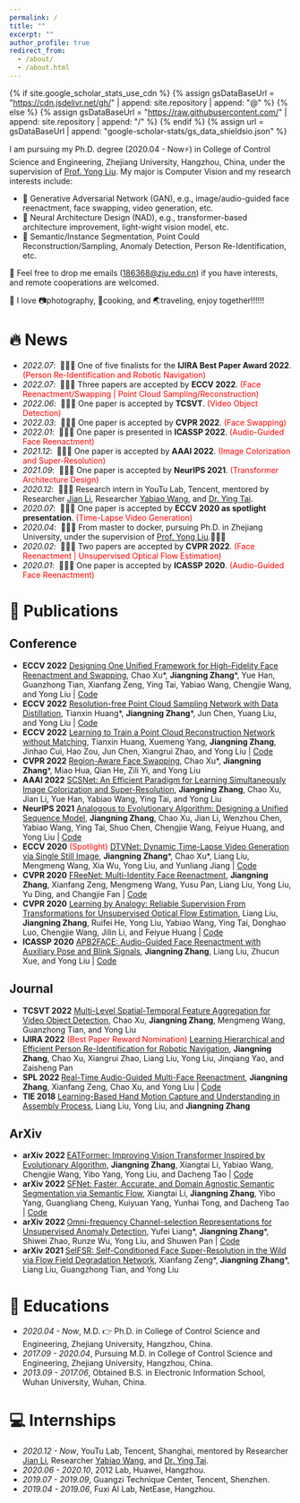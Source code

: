 ```yaml
---
permalink: /
title: ""
excerpt: ""
author_profile: true
redirect_from: 
  - /about/
  - /about.html
---
```


{% if site.google_scholar_stats_use_cdn %}
{% assign gsDataBaseUrl = "https://cdn.jsdelivr.net/gh/" | append: site.repository | append: "@" %}
{% else %}
{% assign gsDataBaseUrl = "https://raw.githubusercontent.com/" | append: site.repository | append: "/" %}
{% endif %}
{% assign url = gsDataBaseUrl | append: "google-scholar-stats/gs_data_shieldsio.json" %}

<span class='anchor' id='about-me'></span>


<!--
### Hi there 👋
**zhangzjn/zhangzjn** is a ✨ _special_ ✨ repository because its `README.md` (this file) appears on your GitHub profile.

Here are some ideas to get you started:

- 🔭 I’m currently working on ...
- 🌱 I’m currently learning ...
- 👯 I’m looking to collaborate on ...
- 🤔 I’m looking for help with ...
- 💬 Ask me about ...
- 📫 How to reach me: ...
- 😄 Pronouns: ...
- ⚡ Fun fact: ...

https://www.emojiall.com/zh-hans/all-cate
-->

I am pursuing my Ph.D. degree (2020.04 - Now⚡) in College of Control Science and Engineering, Zhejiang University, Hangzhou, China, under the supervision of [Prof. Yong Liu](https://april.zju.edu.cn/our-team/). My major is Computer Vision and my research interests include: 
- 🌱 Generative Adversarial Network (GAN), e.g., image/audio-guided face reenactment, face swapping, video generation, etc.
- 🌱 Neural Architecture Design (NAD), e.g., transformer-based architecture improvement, light-wight vision model, etc.
- 🌱 Semantic/Instance Segmentation, Point Could Reconstruction/Sampling, Anomaly Detection, Person Re-Identification, etc.

💬 Feel free to drop me emails (186368@zju.edu.cn) if you have interests, and remote cooperations are welcomed.

💖 I love 📷photography, 🍲cooking, and 🌏traveling, enjoy together!!!!!!

<!-- My research interest includes neural machine translation and computer vision. I have published more than 100 papers at the top international AI conferences with total <a href='https://scholar.google.com/citations?user=DhtAFkwAAAAJ'>google scholar citations <strong><span id='total_cit'>260000+</span></strong></a> (You can also use google scholar badge <a href='https://scholar.google.com/citations?user=DhtAFkwAAAAJ'><img src="https://img.shields.io/endpoint?url={{ url | url_encode }}&logo=Google%20Scholar&labelColor=f6f6f6&color=9cf&style=flat&label=citations"></a>). -->


# 🔥 News
- *2022.07*: &nbsp;🎉🎉🎉 One of five finalists for the <strong>IJIRA Best Paper Award 2022</strong>. <span style="color:red">(Person Re-Identification and Robotic Navigation)</span>
- *2022.07*: &nbsp;🎉🎉🎉 Three papers are accepted by <strong>ECCV 2022</strong>. <span style="color:red">(Face Reenactment/Swapping | Point Cloud Sampling/Reconstruction)</span>
- *2022.06*: &nbsp;🎉🎉🎉 One paper is accepted by <strong>TCSVT</strong>. <span style="color:red">(Video Object Detection)</span>
- *2022.03*: &nbsp;🎉🎉🎉 One paper is accepted by <strong>CVPR 2022</strong>. <span style="color:red">(Face Swapping)</span>
- *2022.01*: &nbsp;🎉🎉🎉 One paper is presented in <strong>ICASSP 2022</strong>. <span style="color:red">(Audio-Guided Face Reenactment)</span>
- *2021.12*: &nbsp;🎉🎉🎉 One paper is accepted by <strong>AAAI 2022</strong>. <span style="color:red">(Image Colorization and Super-Resolution)</span>
- *2021.09*: &nbsp;🎉🎉🎉 One paper is accepted by <strong>NeurIPS 2021</strong>. <span style="color:red">(Transformer Architecture Design)</span>
- *2020.12*: &nbsp;🎉🎉🎉 Research intern in YouTu Lab, Tencent, mentored by Researcher [Jian Li](https://scholar.google.com.hk/citations?hl=zh-CN&user=ACb5C40AAAAJ), Researcher [Yabiao Wang](https://scholar.google.com.hk/citations?hl=zh-CN&user=xiK4nFUAAAAJ), and [Dr. Ying Tai](https://tyshiwo.github.io/).
- *2020.07*: &nbsp;🎉🎉🎉 One paper is accepted by <strong>ECCV 2020 as spotlight presentation</strong>. <span style="color:red">(Time-Lapse Video Generation)</span>
- *2020.04*: &nbsp;🎉🎉🎉 From master to docker, pursuing Ph.D. in Zhejiang University, under the supervision of [Prof. Yong Liu](https://april.zju.edu.cn/our-team/).🔭🔭🔭
- *2020.02*: &nbsp;🎉🎉🎉 Two papers are accepted by <strong>CVPR 2022</strong>. <span style="color:red">(Face Reenactment | Unsupervised Optical Flow Estimation)</span>
- *2020.01*: &nbsp;🎉🎉🎉 One paper is accepted by <strong>ICASSP 2020</strong>. <span style="color:red">(Audio-Guided Face Reenactment)</span>

# 📝 Publications 

## Conference 
<ul>

<li><strong>ECCV 2022</strong> <a href="https://arxiv.org">Designing One Unified Framework for High-Fidelity Face Reenactment and Swapping</a>, Chao Xu*, <strong>Jiangning Zhang</strong>*, Yue Han, Guanzhong Tian, Xianfang Zeng, Ying Tai, Yabiao Wang, Chengjie Wang, and Yong Liu | <a href="https://github.com/xc-csc101/UniFace">Code</a> </li>

<li><strong>ECCV 2022</strong> <a href="https://arxiv.org">Resolution-free Point Cloud Sampling Network with Data Distillation</a>, Tianxin Huang*, <strong>Jiangning Zhang</strong>*, Jun Chen, Yuang Liu, and Yong Liu | <a href="https://github.com/Tianxinhuang/PCDNet">Code</a> </li>

<li><strong>ECCV 2022</strong> <a href="https://arxiv.org">Learning to Train a Point Cloud Reconstruction Network without Matching</a>, Tianxin Huang, Xuemeng Yang, <strong>Jiangning Zhang</strong>, Jinhao Cui, Hao Zou, Jun Chen, Xiangrui Zhao, and Yong Liu | <a href="https://github.com/Tianxinhuang/PCLossNet">Code</a> </li>

<li><strong>CVPR 2022</strong> <a href="https://ieeexplore.ieee.org/abstract/document/9552566">Region-Aware Face Swapping</a>, Chao Xu*, <strong>Jiangning Zhang</strong>*, Miao Hua, Qian He, Zili Yi, and Yong Liu </li>

<li><strong>AAAI 2022</strong> <a href="https://ojs.aaai.org/index.php/AAAI/article/view/20236">SCSNet: An Efficient Paradigm for Learning Simultaneously Image Colorization and Super-Resolution</a>, <strong>Jiangning Zhang</strong>, Chao Xu, Jian Li, Yue Han, Yabiao Wang, Ying Tai, and Yong Liu </li>

<li><strong>NeurIPS 2021</strong> <a href="https://proceedings.neurips.cc/paper/2021/hash/e02e27e04fdff967ba7d76fb24b8069d-Abstract.html">Analogous to Evolutionary Algorithm: Designing a Unified Sequence Model</a>, <strong>Jiangning Zhang</strong>, Chao Xu, Jian Li, Wenzhou Chen, Yabiao Wang, Ying Tai, Shuo Chen, Chengjie Wang, Feiyue Huang, and Yong Liu | <a href="https://github.com/TencentYoutuResearch/BaseArchitecture-EAT">Code</a> </li>

<li><strong>ECCV 2020</strong> <span style="color:red">(Spotlight)</span> <a href="https://link.springer.com/chapter/10.1007/978-3-030-58558-7_18">DTVNet: Dynamic Time-Lapse Video Generation via Single Still Image</a>, <strong>Jiangning Zhang</strong>*, Chao Xu*, Liang Liu, Mengmeng Wang, Xia Wu, Yong Liu, and Yunliang Jiang | <a href="https://github.com/zhangzjn/DTVNet">Code</a> </li>

<li><strong>CVPR 2020</strong> <a href="https://openaccess.thecvf.com/content_CVPR_2020/html/Zhang_FReeNet_Multi-Identity_Face_Reenactment_CVPR_2020_paper.html">FReeNet: Multi-Identity Face Reenactment</a>, <strong>Jiangning Zhang</strong>, Xianfang Zeng, Mengmeng Wang, Yusu Pan, Liang Liu, Yong Liu, Yu Ding, and Changjie Fan | <a href="https://github.com/zhangzjn/FReeNet">Code</a> </li>

<li><strong>CVPR 2020</strong> <a href="https://openaccess.thecvf.com/content_CVPR_2020/html/Liu_Learning_by_Analogy_Reliable_Supervision_From_Transformations_for_Unsupervised_Optical_CVPR_2020_paper.html">Learning by Analogy: Reliable Supervision From Transformations for Unsupervised Optical Flow Estimation</a>, Liang Liu, <strong>Jiangning Zhang</strong>, Ruifei He, Yong Liu, Yabiao Wang, Ying Tai, Donghao Luo, Chengjie Wang, Jilin Li, and Feiyue Huang | <a href="https://github.com/lliuz/ARFlow">Code</a> </li>

<li><strong>ICASSP 2020</strong> <a href="https://ieeexplore.ieee.org/abstract/document/9052977">APB2FACE: Audio-Guided Face Reenactment with Auxiliary Pose and Blink Signals</a>, <strong>Jiangning Zhang</strong>, Liang Liu, Zhucun Xue, and Yong Liu | <a href="https://github.com/zhangzjn/APB2Face">Code</a> </li>

</ul>

## Journal
<ul>

<li><strong>TCSVT 2022</strong> <a href="https://ieeexplore.ieee.org/abstract/document/9797768">Multi-Level Spatial-Temporal Feature Aggregation for Video Object Detection</a>, Chao Xu, <strong>Jiangning Zhang</strong>, Mengmeng Wang, Guanzhong Tian, and Yong Liu </li>

<li><strong>IJIRA 2022</strong> <span style="color:red">(Best Paper Reward Nomination)</span> <a href="https://link.springer.com/article/10.1007/s41315-021-00167-2">Learning Hierarchical and Efficient Person Re-Identification for Robotic Navigation</a>, <strong>Jiangning Zhang</strong>, Chao Xu, Xiangrui Zhao, Liang Liu, Yong Liu, Jinqiang Yao, and Zaisheng Pan </li>

<li><strong>SPL 2022 </strong> <a href="https://ieeexplore.ieee.org/abstract/document/9552566">Real-Time Audio-Guided Multi-Face Reenactment</a>, <strong>Jiangning Zhang</strong>, Xianfang Zeng, Chao Xu, and Yong Liu | <a href="https://github.com/zhangzjn/APB2FaceV2">Code</a> </li>

<li><strong>TIE 2018</strong> <a href="https://ieeexplore.ieee.org/abstract/document/8566182">Learning-Based Hand Motion Capture and Understanding in Assembly Process</a>, Liang Liu, Yong Liu, and <strong>Jiangning Zhang</strong> </li>

</ul>

## ArXiv

<ul>

<li><strong>arXiv 2022 </strong> <a href="https://arxiv.org/abs/2206.09325">EATFormer: Improving Vision Transformer Inspired by Evolutionary Algorithm</a>, <strong>Jiangning Zhang</strong>, Xiangtai Li, Yabiao Wang, Chengjie Wang, Yibo Yang, Yong Liu, and Dacheng Tao | <a href="https://https://github.com/zhangzjn/EATFormer">Code</a> </li>

<li><strong>arXiv 2022 </strong> <a href="https://arxiv.org/abs/2207.04415v1">SFNet: Faster, Accurate, and Domain Agnostic Semantic Segmentation via Semantic Flow</a>, Xiangtai Li, <strong>Jiangning Zhang</strong>, Yibo Yang, Guangliang Cheng, Kuiyuan Yang, Yunhai Tong, and Dacheng Tao | <a href="https://github.com/lxtGH/SFSegNets">Code</a> </li>

<li><strong>arXiv 2022 </strong> <a href="https://arxiv.org/abs/2203.00259">Omni-frequency Channel-selection Representations for Unsupervised Anomaly Detection</a>, Yufei Liang*, <strong>Jiangning Zhang</strong>*, Shiwei Zhao, Runze Wu, Yong Liu, and Shuwen Pan | <a href="https://github.com/zhangzjn/OCR-GAN">Code</a> </li>

<li><strong>arXiv 2021 </strong> <a href="https://arxiv.org/abs/2112.10683">SelFSR: Self-Conditioned Face Super-Resolution in the Wild via Flow Field Degradation Network</a>, Xianfang Zeng*, <strong>Jiangning Zhang</strong>*, Liang Liu, Guangzhong Tian, and Yong Liu </li>

</ul>

<!-- # 🎖 Honors and Awards
- *2021.10* Lorem ipsum dolor sit amet, consectetur adipiscing elit. Vivamus ornare aliquet ipsum, ac tempus justo dapibus sit amet. 
- *2021.09* Lorem ipsum dolor sit amet, consectetur adipiscing elit. Vivamus ornare aliquet ipsum, ac tempus justo dapibus sit amet.  -->

# 📖 Educations
- *2020.04 - Now*, M.D. 👉️ Ph.D. in College of Control Science and Engineering, Zhejiang University, Hangzhou, China. 
- *2017.09 - 2020.04*, Pursuing M.D. in College of Control Science and Engineering, Zhejiang University, Hangzhou, China.
- *2013.09 - 2017.06*, Obtained B.S. in Electronic Information School, Wuhan University, Wuhan, China.

<!-- # 💬 Invited Talks
- *2021.06*, Lorem ipsum dolor sit amet, consectetur adipiscing elit. Vivamus ornare aliquet ipsum, ac tempus justo dapibus sit amet. 
- *2021.03*, Lorem ipsum dolor sit amet, consectetur adipiscing elit. Vivamus ornare aliquet ipsum, ac tempus justo dapibus sit amet.  \| [\[video\]](https://github.com/) -->

# 💻 Internships
- *2020.12 - Now*, YouTu Lab, Tencent, Shanghai, mentored by Researcher [Jian Li](https://scholar.google.com.hk/citations?hl=zh-CN&user=ACb5C40AAAAJ), Researcher [Yabiao Wang](https://scholar.google.com.hk/citations?hl=zh-CN&user=xiK4nFUAAAAJ), and [Dr. Ying Tai](https://tyshiwo.github.io/).
- *2020.06 - 2020.10*, 2012 Lab, Huawei, Hangzhou.
- *2019.07 - 2019.09*, Guangzi Technique Center, Tencent, Shenzhen.
- *2019.04 - 2019.06*, Fuxi AI Lab, NetEase, Hangzhou.
